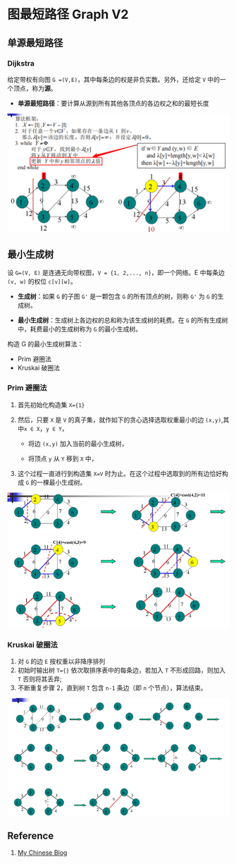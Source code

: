 # 图最短路径 Graph V2

## 单源最短路径

### Dijkstra

给定带权有向图 `G =(V,E)`，其中每条边的权是非负实数。另外，还给定 `V` 中的一个顶点，称为**源**。

- **单源最短路径**：要计算从源到所有其他各顶点的各边权之和的最短长度

![image-20240603153832024](240524-graph-v2.assets/image-20240603153832024.png)

## 最小生成树

设 `G=(V, E)` 是连通无向带权图，`V = {1, 2,..., n}`，即一个网络。E 中每条边 `(v, w)` 的权位 `c[v][w]`。

- **生成树**：如果 `G` 的子图 `G'` 是一颗包含 `G` 的所有顶点的树，则称 `G'` 为 `G` 的生成树。

- **最小生成树**：生成树上各边权的总和称为该生成树的耗费。在 `G` 的所有生成树中，耗费最小的生成树称为 `G` 的最小生成树。

构造 G 的最小生成树算法：

- Prim 避圈法
- Kruskai 破圈法

### Prim 避圈法

1. 首先初始化构造集 `X={1}`

2. 然后，只要 `X` 是 `V` 的真子集，就作如下的贪心选择选取权重最小的边 `(x,y)`,其中`x ∈ X`，`y ∈ Y`，

   - 将边 `(x,y)` 加入当前的最小生成树， 

   - 将顶点 `y` 从 `Y` 移到 `X` 中，

3. 这个过程一直进行到构造集 `X=V` 时为止。在这个过程中选取到的所有边恰好构成 `G` 的一棵最小生成树。

![image-20240524031646784](./240524-graph-v2.assets/image-20240524031646784.png)

### Kruskai 破圈法

1. 对 `G` 的边 `E` 按权重以非降序排列
2. 初始时输出树 `T={}`  依次取排序表中的每条边，若加入 `T` 不形成回路，则加入 `T` 否则将其丢弃;
3. 不断重复步骤 2，直到树 `T` 包含 `n-1` 条边（即 `n` 个节点），算法结束。

![image-20240524031836951](./240524-graph-v2.assets/image-20240524031836951.png)

## Reference

1. [My Chinese Blog](https://colalinn.github.io/2020/07/07/2020-07-07-algorithm/#more)